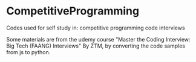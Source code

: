 # CompetitiveProgramming
Codes used for self study in:
competitive programming
code interviews

Some materials are from the udemy course "Master the Coding Interview: Big Tech (FAANG) Interviews" By ZTM, by converting the code samples from js to python.

